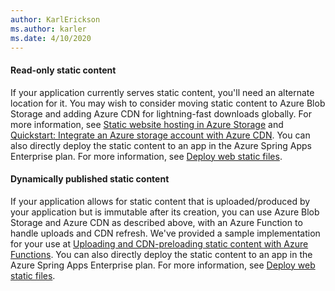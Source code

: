 ```yaml
---
author: KarlErickson
ms.author: karler
ms.date: 4/10/2020
---
```


#### Read-only static content

If your application currently serves static content, you'll need an alternate location for it. You may wish to consider moving static content to Azure Blob Storage and adding Azure CDN for lightning-fast downloads globally. For more information, see [Static website hosting in Azure Storage](/azure/storage/blobs/storage-blob-static-website) and [Quickstart: Integrate an Azure storage account with Azure CDN](/azure/cdn/cdn-create-a-storage-account-with-cdn). You can also directly deploy the static content to an app in the Azure Spring Apps Enterprise plan. For more information, see [Deploy web static files](/azure/spring-apps/how-to-enterprise-deploy-static-file).

#### Dynamically published static content

If your application allows for static content that is uploaded/produced by your application but is immutable after its creation, you can use Azure Blob Storage and Azure CDN as described above, with an Azure Function to handle uploads and CDN refresh. We've provided a sample implementation for your use at [Uploading and CDN-preloading static content with Azure Functions](https://github.com/Azure-Samples/functions-java-push-static-contents-to-cdn). You can also directly deploy the static content to an app in the Azure Spring Apps Enterprise plan. For more information, see [Deploy web static files](/azure/spring-apps/how-to-enterprise-deploy-static-file).
